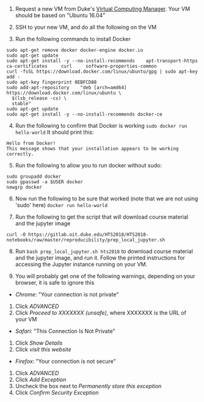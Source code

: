 

1. Request a new VM from Duke's [Virtual Computing Manager](https://oit.duke.edu/help/articles/vcm-how-use-virtual-computing-manager).  Your VM should be based on "Ubuntu 16.04"

2. SSH to your new VM, and do all the following on the VM

3. Run the following commands to install Docker
```
sudo apt-get remove docker docker-engine docker.io
sudo apt-get update
sudo apt-get install -y --no-install-recommends    apt-transport-https     ca-certificates     curl     software-properties-common
curl -fsSL https://download.docker.com/linux/ubuntu/gpg | sudo apt-key add -
sudo apt-key fingerprint 0EBFCD88
sudo add-apt-repository    "deb [arch=amd64] https://download.docker.com/linux/ubuntu \
  $(lsb_release -cs) \
  stable"
sudo apt-get update
sudo apt-get install -y --no-install-recommends docker-ce
```

4. Run the following to confirm that Docker is working `sudo docker run hello-world` It should print this:
```
Hello from Docker!
This message shows that your installation appears to be working correctly.
```

5. Run the following to allow you to run docker without sudo:
``` 
sudo groupadd docker
sudo gpasswd -a $USER docker
newgrp docker
```

6. Now run the following to be sure that worked (note that we are not using 'sudo' here) `docker run hello-world`

7. Run the following to get the script that will download course material and the jupyter image
```
curl -O https://gitlab.oit.duke.edu/HTS2018/HTS2018-notebooks/raw/master/reproducibility/prep_local_jupyter.sh
```

8. Run `bash prep_local_jupyter.sh hts2018`  to download course material and the jupyter image, and run it. Follow the printed instructions for accessing the Jupyter instance running on your VM.

9. You will probably get one of the following warnings, depending on your browser, it is safe to ignore this

- *Chrome*: "Your connection is not private"

1. Click *ADVANCED*
2. Click *Proceed to XXXXXXX (unsafe)*, where XXXXXXX is the URL of your VM

- *Safari*: "This Connection Is Not Private"
1. Click *Show Details*
2. Click *visit this website*

- *Firefox*: "Your connection is not secure"
1. Click *ADVANCED*
2. Click *Add Exception*
3. Uncheck the box next to *Permanently store this exception*
4. Click *Confirm Security Exception*

